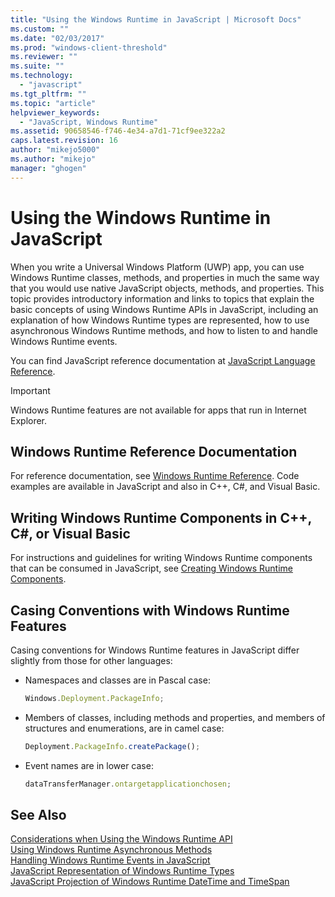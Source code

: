 ```yaml
---
title: "Using the Windows Runtime in JavaScript | Microsoft Docs"
ms.custom: ""
ms.date: "02/03/2017"
ms.prod: "windows-client-threshold"
ms.reviewer: ""
ms.suite: ""
ms.technology: 
  - "javascript"
ms.tgt_pltfrm: ""
ms.topic: "article"
helpviewer_keywords: 
  - "JavaScript, Windows Runtime"
ms.assetid: 90658546-f746-4e34-a7d1-71cf9ee322a2
caps.latest.revision: 16
author: "mikejo5000"
ms.author: "mikejo"
manager: "ghogen"
---
```

# Using the Windows Runtime in JavaScript
When you write a Universal Windows Platform (UWP) app, you can use Windows Runtime classes, methods, and properties in much the same way that you would use native JavaScript objects, methods, and properties. This topic provides introductory information and links to topics that explain the basic concepts of using Windows Runtime APIs in JavaScript, including an explanation of how Windows Runtime types are represented, how to use asynchronous Windows Runtime methods, and how to listen to and handle Windows Runtime events.  
  
 You can find JavaScript reference documentation at [JavaScript Language Reference](../javascript/javascript-language-reference.md).  
  
> [!IMPORTANT]
>  Windows Runtime features are not available for apps that run in Internet Explorer.  
  
## Windows Runtime Reference Documentation  
 For reference documentation, see [Windows Runtime Reference](https://msdn.microsoft.com/en-us/library/windows/apps/br211377.aspx). Code examples are available in JavaScript and also in C++, C#, and Visual Basic.  
  
## Writing Windows Runtime Components in C++, C#, or Visual Basic  
 For instructions and guidelines for writing Windows Runtime components that can be consumed in JavaScript, see [Creating Windows Runtime Components](../Topic/Creating%20Windows%20Runtime%20Components.md).  
  
## Casing Conventions with Windows Runtime Features  
 Casing conventions for Windows Runtime features in JavaScript differ slightly from those for other languages:  
  
-   Namespaces and classes are in Pascal case:  
  
    ```JavaScript  
    Windows.Deployment.PackageInfo;  
    ```  
  
-   Members of classes, including methods and properties, and members of structures and enumerations, are in camel case:  
  
    ```JavaScript  
    Deployment.PackageInfo.createPackage();  
    ```  
  
-   Event names are in lower case:  
  
    ```JavaScript  
    dataTransferManager.ontargetapplicationchosen;  
    ```  
  
## See Also  
 [Considerations when Using the Windows Runtime API](../jswinrt/considerations-when-using-the-windows-runtime-api.md)   
 [Using Windows Runtime Asynchronous Methods](../jswinrt/using-windows-runtime-asynchronous-methods.md)   
 [Handling Windows Runtime Events in JavaScript](../jswinrt/handling-windows-runtime-events-in-javascript.md)   
 [JavaScript Representation of Windows Runtime Types](../jswinrt/javascript-representation-of-windows-runtime-types.md)   
 [JavaScript Projection of Windows Runtime DateTime and TimeSpan](../jswinrt/windows-runtime-datetime-and-timespan-representations.md)